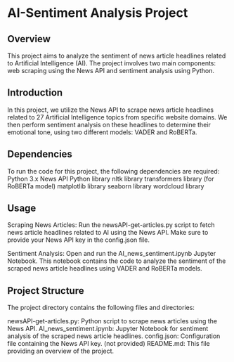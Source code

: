 # AI-Sentiment Analysis Project
## Overview
This project aims to analyze the sentiment of news article headlines related to Artificial Intelligence (AI). The project involves two main components: web scraping using the News API and sentiment analysis using Python.


## Introduction
In this project, we utilize the News API to scrape news article headlines related to 27  Artificial Intelligence topics from specific website domains. We then perform sentiment analysis on these headlines to determine their emotional tone, using two different models: VADER and RoBERTa.

## Dependencies
To run the code for this project, the following dependencies are required:
Python 3.x
News API Python library
nltk library
transformers library (for RoBERTa model)
matplotlib library
seaborn library
wordcloud library

## Usage
Scraping News Articles: Run the newsAPI-get-articles.py script to fetch news article headlines related to AI using the News API. Make sure to provide your News API key in the config.json file.

Sentiment Analysis: Open and run the AI_news_sentiment.ipynb Jupyter Notebook. This notebook contains the code to analyze the sentiment of the scraped news article headlines using VADER and RoBERTa models.

## Project Structure
The project directory contains the following files and directories:

newsAPI-get-articles.py: Python script to scrape news articles using the News API.
AI_news_sentiment.ipynb: Jupyter Notebook for sentiment analysis of the scraped news article headlines.
config.json: Configuration file containing the News API key. (not provided)
README.md: This file providing an overview of the project.

